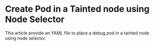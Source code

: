 # Create Pod in a Tainted node using Node Selector

This article provide an YAML file to place a debug pod in a tainted node using node selector.

